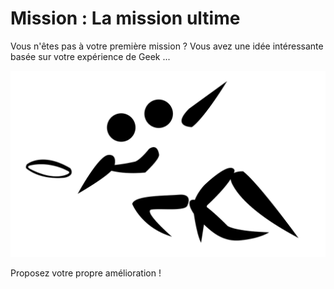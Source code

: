 # Mission : La mission ultime

Vous n'êtes pas à votre première mission ?
Vous avez une idée intéressante basée sur votre expérience de Geek ...

![Proposition](./media/img/ultime.png "L'ultime participation")

Proposez votre propre amélioration !